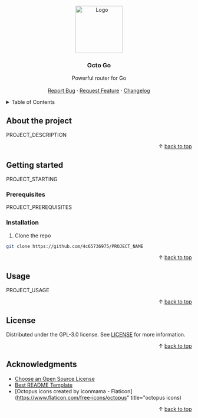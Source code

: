<div id="top"></div>
<br/>
<div align="center">
  <a href="https://github.com/4c65736975/PROJECT_NAME">
    <img src="https://github.com/4c65736975/octo-go/assets/107006334/9e36e10c-c35c-4fef-b079-6b15ef622c41" alt="Logo" width="128" height="128">
  </a>
  <h3>Octo Go</h3>
  <p>
    Powerful router for Go
    <br />
    <br />
    <a href="https://github.com/4c65736975/PROJECT_NAME/issues">Report Bug</a>
    ·
    <a href="https://github.com/4c65736975/PROJECT_NAME/issues">Request Feature</a>
    ·
    <a href="https://github.com/4c65736975/PROJECT_NAME/blob/main/CHANGELOG.md">Changelog</a>
  </p>
</div>
<details>
  <summary>Table of Contents</summary>
  <ol>
    <li>
      <a href="#about-the-project">About The Project</a>
    </li>
    <li>
      <a href="#getting-started">Getting Started</a>
      <ul>
        <li>
          <a href="#prerequisites">Prerequisites</a>
        </li>
        <li>
          <a href="#installation">Installation</a>
        </li>
      </ul>
    </li>
    <li>
      <a href="#usage">Usage</a>
    </li>
    <li>
      <a href="#license">License</a>
    </li>
    <li>
      <a href="#acknowledgments">Acknowledgments</a>
    </li>
  </ol>
</details>

## About the project

PROJECT_DESCRIPTION

<p align="right">&#x2191 <a href="#top">back to top</a></p>

## Getting started

PROJECT_STARTING
<br/>

### Prerequisites

PROJECT_PREREQUISITES

### Installation

1. Clone the repo
```sh
git clone https://github.com/4c65736975/PROJECT_NAME
```

<p align="right">&#x2191 <a href="#top">back to top</a></p>

## Usage

PROJECT_USAGE

<p align="right">&#x2191 <a href="#top">back to top</a></p>

## License

Distributed under the GPL-3.0 license. See [LICENSE](https://github.com/4c65736975/PROJECT_USAGE/blob/main/LICENSE) for more information.

<p align="right">&#x2191 <a href="#top">back to top</a></p>

## Acknowledgments

* [Choose an Open Source License](https://choosealicense.com)
* [Best README Template](https://github.com/othneildrew/Best-README-Template)
* [Octopus icons created by iconmama - Flaticon](https://www.flaticon.com/free-icons/octopus" title="octopus icons)

<p align="right">&#x2191 <a href="#top">back to top</a></p>
